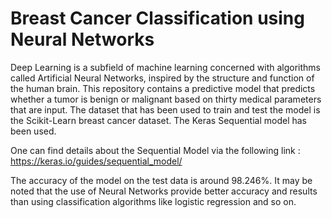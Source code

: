 # Breast Cancer Classification using Neural Networks

Deep Learning is a subfield of machine learning concerned with algorithms called Artificial Neural Networks, inspired by the structure and function of the human brain. This 
repository contains a predictive model that predicts whether a tumor is benign or malignant based on thirty medical parameters that are input. The dataset that has been used to train and test the model is the Scikit-Learn breast cancer dataset. The Keras Sequential model has been used.

One can find details about the Sequential Model via the following link :
https://keras.io/guides/sequential_model/

The accuracy of the model on the test data is around 98.246%. It may be noted that the use of Neural Networks provide better accuracy and results than using classification algorithms like logistic regression and so on. 
